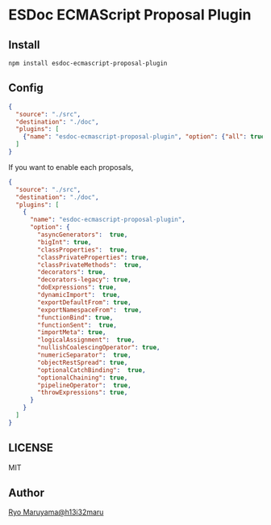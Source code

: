 # ESDoc ECMAScript Proposal Plugin
## Install
```
npm install esdoc-ecmascript-proposal-plugin
```

## Config
```json
{
  "source": "./src",
  "destination": "./doc",
  "plugins": [
    {"name": "esdoc-ecmascript-proposal-plugin", "option": {"all": true}}
  ]
}
```

If you want to enable each proposals,
```json
{
  "source": "./src",
  "destination": "./doc",
  "plugins": [
    {
      "name": "esdoc-ecmascript-proposal-plugin",
      "option": {
        "asyncGenerators":  true,
        "bigInt": true,
        "classProperties":  true,
        "classPrivateProperties": true,
        "classPrivateMethods":  true,
        "decorators": true,
        "decorators-legacy": true,
        "doExpressions": true,
        "dynamicImport":  true,
        "exportDefaultFrom": true,
        "exportNamespaceFrom":  true,
        "functionBind": true,
        "functionSent":  true,
        "importMeta": true,
        "logicalAssignment":  true,
        "nullishCoalescingOperator": true,
        "numericSeparator":  true,
        "objectRestSpread": true,
        "optionalCatchBinding":  true,
        "optionalChaining": true,
        "pipelineOperator":  true,
        "throwExpressions": true,
      }
    }
  ]
}
```

## LICENSE
MIT

## Author
[Ryo Maruyama@h13i32maru](https://github.com/h13i32maru)
